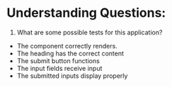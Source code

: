 # Understanding Questions:
1. What are some possible tests for this application?
* The component correctly renders.
* The heading has the correct content
* The submit button functions
* The input fields receive input
* The submitted inputs display properly
